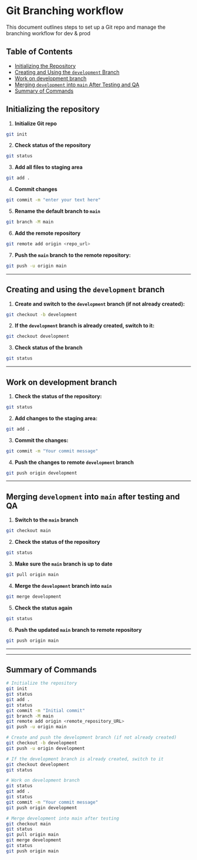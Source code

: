 # Git Branching workflow

This document outlines steps to set up a Git repo and manage the branching workflow for dev & prod

## Table of Contents
  - [Initializing the Repository](#initializing-the-repository)
  - [Creating and Using the `development` Branch](#creating-and-using-the-development-branch)
  - [Work on development branch](#work-on-development-branch)
  - [Merging `development` into `main` After Testing and QA](#merging-development-into-main-after-testing-and-qa)
  - [Summary of Commands](#summary-of-commands)

## Initializing the repository

1. **Initialize Git repo**

```bash
git init
```

2. **Check status of the repository**

```bash
git status
```

3. **Add all files to staging area**

```bash
git add .
```

4. **Commit changes**

```bash
git commit -m "enter your text here"
```

5. **Rename the default branch to `main`**

```bash
git branch -M main
```

6. **Add the remote repository**

```bash
git remote add origin <repo_url>
```

7. **Push the `main` branch to the remote repository:**

```bash
git push -u origin main
```

---
## Creating and using the `development` branch

1. **Create and switch to the `development` branch (if not already created):**

```bash
git checkout -b development
```
2. **If the `development` branch is already created, switch to it:**

```bash
git checkout development
```

3. **Check status of the branch**

```bash
git status
```

---
## Work on development branch

1. **Check the status of the repository:**

```bash
git status
```

2. **Add changes to the staging area:**

```bash
git add .
```

3. **Commit the changes:**

```bash
git commit -m "Your commit message"
```

4. **Push the changes to remote `development` branch**

```bash
git push origin development
```

---
## Merging `development` into `main` after testing and QA

1. **Switch to the `main` branch**

```bash
git checkout main
```

2. **Check the status of the repository**

```bash
git status
```

3. **Make sure the `main` branch is up to date**

```bash
git pull origin main
```

4. **Merge the `development` branch into `main`**
```bash
git merge development
```

5. **Check the status again**
```bash
git status
```

6. **Push the updated `main` branch to remote repository**
```bash
git push origin main
```
---
---
## Summary of Commands

```bash
# Initialize the repository
git init
git status
git add .
git status
git commit -m "Initial commit"
git branch -M main
git remote add origin <remote_repository_URL>
git push -u origin main

# Create and push the development branch (if not already created)
git checkout -b development
git push -u origin development

# If the development branch is already created, switch to it
git checkout development
git status

# Work on development branch
git status
git add .
git status
git commit -m "Your commit message"
git push origin development

# Merge development into main after testing
git checkout main
git status
git pull origin main
git merge development
git status
git push origin main


